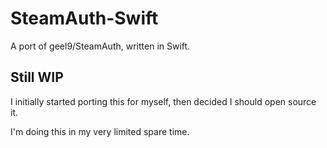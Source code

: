 # SteamAuth-Swift
A port of geel9/SteamAuth, written in Swift.

## Still WIP
I initially started porting this for myself, then decided I should open source it.

I'm doing this in my very limited spare time.
